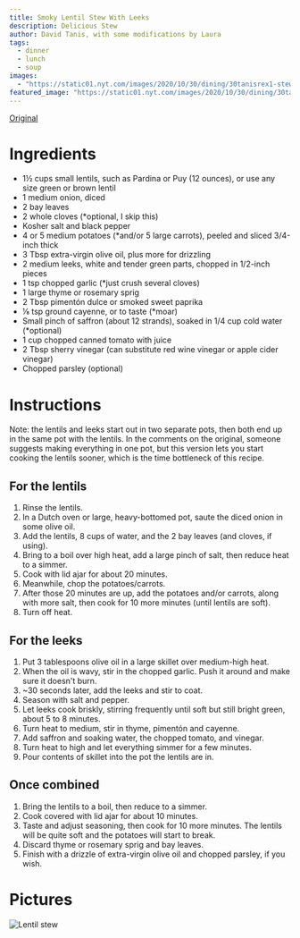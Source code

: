 ```yaml
---
title: Smoky Lentil Stew With Leeks
description: Delicious Stew
author: David Tanis, with some modifications by Laura
tags:
  - dinner
  - lunch
  - soup
images:
  - "https://static01.nyt.com/images/2020/10/30/dining/30tanisrex1-stew/merlin_179039508_8384549d-9354-48f6-88ad-3f0139cf2820-articleLarge.jpg"
featured_image: "https://static01.nyt.com/images/2020/10/30/dining/30tanisrex1-stew/merlin_179039508_8384549d-9354-48f6-88ad-3f0139cf2820-articleLarge.jpg"
---
```


[Original](https://cooking.nytimes.com/recipes/1021588-smoky-lentil-stew-with-leeks-and-potatoes)

# Ingredients

- 1½ cups small lentils, such as Pardina or Puy (12 ounces), or use any size green or brown lentil
- 1 medium onion, diced
- 2 bay leaves
- 2 whole cloves (\*optional, I skip this)
- Kosher salt and black pepper
- 4 or 5 medium potatoes (\*and/or 5 large carrots), peeled and sliced 3/4-inch thick
- 3 Tbsp extra-virgin olive oil, plus more for drizzling
- 2 medium leeks, white and tender green parts, chopped in 1/2-inch pieces
- 1 tsp chopped garlic (\*just crush several cloves)
- 1 large thyme or rosemary sprig
- 2 Tbsp pimentón dulce or smoked sweet paprika
- ⅛ tsp ground cayenne, or to taste (\*moar)
- Small pinch of saffron (about 12 strands), soaked in 1/4 cup cold water (\*optional)
- 1 cup chopped canned tomato with juice
- 2 Tbsp sherry vinegar (can substitute red wine vinegar or apple cider vinegar)
- Chopped parsley (optional)

# Instructions

Note: the lentils and leeks start out in two separate pots, then both end up in the same pot with the lentils. In the comments on the original, someone suggests making everything in one pot, but this version lets you start cooking the lentils sooner, which is the time bottleneck of this recipe.

## For the lentils

1. Rinse the lentils.
1. In a Dutch oven or large, heavy-bottomed pot, saute the diced onion in some olive oil.
1. Add the lentils, 8 cups of water, and the 2 bay leaves (and cloves, if using).
1. Bring to a boil over high heat, add a large pinch of salt, then reduce heat to a simmer.
1. Cook with lid ajar for about 20 minutes.
1. Meanwhile, chop the potatoes/carrots.
1. After those 20 minutes are up, add the potatoes and/or carrots, along with more salt, then cook for 10 more minutes (until lentils are soft).
1. Turn off heat.

## For the leeks

1. Put 3 tablespoons olive oil in a large skillet over medium-high heat.
1. When the oil is wavy, stir in the chopped garlic. Push it around and make sure it doesn't burn.
1. ~30 seconds later, add the leeks and stir to coat.
1. Season with salt and pepper.
1. Let leeks cook briskly, stirring frequently until soft but still bright green, about 5 to 8 minutes.
1. Turn heat to medium, stir in thyme, pimentón and cayenne.
1. Add saffron and soaking water, the chopped tomato, and vinegar.
1. Turn heat to high and let everything simmer for a few minutes.
1. Pour contents of skillet into the pot the lentils are in.

## Once combined

1. Bring the lentils to a boil, then reduce to a simmer.
1. Cook covered with lid ajar for about 10 minutes.
1. Taste and adjust seasoning, then cook for 10 more minutes. The lentils will be quite soft and the potatoes will start to break.
1. Discard thyme or rosemary sprig and bay leaves.
1. Finish with a drizzle of extra-virgin olive oil and chopped parsley, if you wish.

# Pictures

![Lentil stew](https://static01.nyt.com/images/2020/10/30/dining/30tanisrex1-stew/merlin_179039508_8384549d-9354-48f6-88ad-3f0139cf2820-articleLarge.webp)
